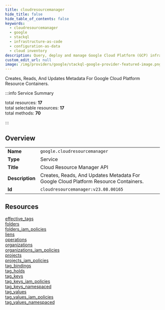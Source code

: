 ```yaml
---
title: cloudresourcemanager
hide_title: false
hide_table_of_contents: false
keywords:
  - cloudresourcemanager
  - google
  - stackql
  - infrastructure-as-code
  - configuration-as-data
  - cloud inventory
description: Query, deploy and manage Google Cloud Platform (GCP) infrastructure and resources using SQL
custom_edit_url: null
image: /img/providers/google/stackql-google-provider-featured-image.png
---
```

Creates, Reads, And Updates Metadata For Google Cloud Platform Resource Containers.  
    
:::info Service Summary

<div class="row">
<div class="providerDocColumn">
<span>total resources:&nbsp;<b>17</b></span><br />
<span>total selectable resources:&nbsp;<b>17</b></span><br />
<span>total methods:&nbsp;<b>70</b></span><br />
</div>
</div>

:::

## Overview
<table><tbody>
<tr><td><b>Name</b></td><td><code>google.cloudresourcemanager</code></td></tr>
<tr><td><b>Type</b></td><td>Service</td></tr>
<tr><td><b>Title</b></td><td>Cloud Resource Manager API</td></tr>
<tr><td><b>Description</b></td><td>Creates, Reads, And Updates Metadata For Google Cloud Platform Resource Containers.</td></tr>
<tr><td><b>Id</b></td><td><code>cloudresourcemanager:v23.08.00165</code></td></tr>
</tbody></table>

## Resources
<div class="row">
<div class="providerDocColumn">
<a href="/providers/google/cloudresourcemanager/effective_tags/">effective_tags</a><br />
<a href="/providers/google/cloudresourcemanager/folders/">folders</a><br />
<a href="/providers/google/cloudresourcemanager/folders_iam_policies/">folders_iam_policies</a><br />
<a href="/providers/google/cloudresourcemanager/liens/">liens</a><br />
<a href="/providers/google/cloudresourcemanager/operations/">operations</a><br />
<a href="/providers/google/cloudresourcemanager/organizations/">organizations</a><br />
<a href="/providers/google/cloudresourcemanager/organizations_iam_policies/">organizations_iam_policies</a><br />
<a href="/providers/google/cloudresourcemanager/projects/">projects</a><br />
<a href="/providers/google/cloudresourcemanager/projects_iam_policies/">projects_iam_policies</a><br />
</div>
<div class="providerDocColumn">
<a href="/providers/google/cloudresourcemanager/tag_bindings/">tag_bindings</a><br />
<a href="/providers/google/cloudresourcemanager/tag_holds/">tag_holds</a><br />
<a href="/providers/google/cloudresourcemanager/tag_keys/">tag_keys</a><br />
<a href="/providers/google/cloudresourcemanager/tag_keys_iam_policies/">tag_keys_iam_policies</a><br />
<a href="/providers/google/cloudresourcemanager/tag_keys_namespaced/">tag_keys_namespaced</a><br />
<a href="/providers/google/cloudresourcemanager/tag_values/">tag_values</a><br />
<a href="/providers/google/cloudresourcemanager/tag_values_iam_policies/">tag_values_iam_policies</a><br />
<a href="/providers/google/cloudresourcemanager/tag_values_namespaced/">tag_values_namespaced</a><br />
</div>
</div>
